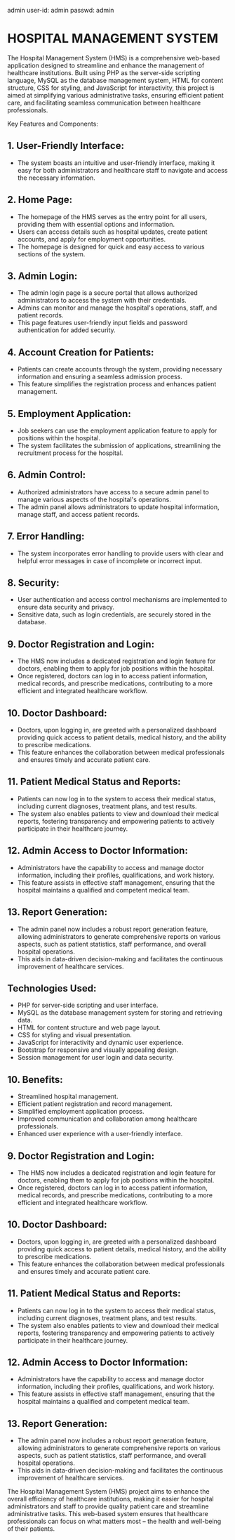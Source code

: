 admin user-id: admin
passwd: admin


# HOSPITAL MANAGEMENT SYSTEM
The Hospital Management System (HMS) is a comprehensive web-based application designed to streamline and enhance the management of healthcare institutions. Built using PHP as the server-side scripting language, MySQL as the database management system, HTML for content structure, CSS for styling, and JavaScript for interactivity, this project is aimed at simplifying various administrative tasks, ensuring efficient patient care, and facilitating seamless communication between healthcare professionals.

Key Features and Components:

## 1. User-Friendly Interface:
   - The system boasts an intuitive and user-friendly interface, making it easy for both administrators and healthcare staff to navigate and access the necessary information.

## 2. Home Page:
   - The homepage of the HMS serves as the entry point for all users, providing them with essential options and information.
   - Users can access details such as hospital updates, create patient accounts, and apply for employment opportunities.
   - The homepage is designed for quick and easy access to various sections of the system.

## 3. Admin Login:
   - The admin login page is a secure portal that allows authorized administrators to access the system with their credentials.
   - Admins can monitor and manage the hospital's operations, staff, and patient records.
   - This page features user-friendly input fields and password authentication for added security.

## 4. Account Creation for Patients:
   - Patients can create accounts through the system, providing necessary information and ensuring a seamless admission process.
   - This feature simplifies the registration process and enhances patient management.

## 5. Employment Application:
   - Job seekers can use the employment application feature to apply for positions within the hospital.
   - The system facilitates the submission of applications, streamlining the recruitment process for the hospital.

## 6. Admin Control:
   - Authorized administrators have access to a secure admin panel to manage various aspects of the hospital's operations.
   - The admin panel allows administrators to update hospital information, manage staff, and access patient records.

## 7. Error Handling:
   - The system incorporates error handling to provide users with clear and helpful error messages in case of incomplete or incorrect input.

## 8. Security:
   - User authentication and access control mechanisms are implemented to ensure data security and privacy.
   - Sensitive data, such as login credentials, are securely stored in the database.

## 9. Doctor Registration and Login:
   - The HMS now includes a dedicated registration and login feature for doctors, enabling them to apply for job positions within the hospital.
   - Once registered, doctors can log in to access patient information, medical records, and prescribe medications, contributing to a more efficient and integrated healthcare workflow.

## 10. Doctor Dashboard:
   - Doctors, upon logging in, are greeted with a personalized dashboard providing quick access to patient details, medical history, and the ability to prescribe medications.
   - This feature enhances the collaboration between medical professionals and ensures timely and accurate patient care.

## 11. Patient Medical Status and Reports:
   - Patients can now log in to the system to access their medical status, including current diagnoses, treatment plans, and test results.
   - The system also enables patients to view and download their medical reports, fostering transparency and empowering patients to actively participate in their healthcare journey.

## 12. Admin Access to Doctor Information:
   - Administrators have the capability to access and manage doctor information, including their profiles, qualifications, and work history.
   - This feature assists in effective staff management, ensuring that the hospital maintains a qualified and competent medical team.

## 13. Report Generation:
   - The admin panel now includes a robust report generation feature, allowing administrators to generate comprehensive reports on various aspects, such as patient statistics, staff performance, and overall hospital operations.
   - This aids in data-driven decision-making and facilitates the continuous improvement of healthcare services.

## Technologies Used:
- PHP for server-side scripting and user interface.
- MySQL as the database management system for storing and retrieving data.
- HTML for content structure and web page layout.
- CSS for styling and visual presentation.
- JavaScript for interactivity and dynamic user experience.
- Bootstrap for responsive and visually appealing design.
- Session management for user login and data security.

## 10. Benefits:
- Streamlined hospital management.
- Efficient patient registration and record management.
- Simplified employment application process.
- Improved communication and collaboration among healthcare professionals.
- Enhanced user experience with a user-friendly interface.

## 9. Doctor Registration and Login:
   - The HMS now includes a dedicated registration and login feature for doctors, enabling them to apply for job positions within the hospital.
   - Once registered, doctors can log in to access patient information, medical records, and prescribe medications, contributing to a more efficient and integrated healthcare workflow.

## 10. Doctor Dashboard:
   - Doctors, upon logging in, are greeted with a personalized dashboard providing quick access to patient details, medical history, and the ability to prescribe medications.
   - This feature enhances the collaboration between medical professionals and ensures timely and accurate patient care.

## 11. Patient Medical Status and Reports:
   - Patients can now log in to the system to access their medical status, including current diagnoses, treatment plans, and test results.
   - The system also enables patients to view and download their medical reports, fostering transparency and empowering patients to actively participate in their healthcare journey.

## 12. Admin Access to Doctor Information:
   - Administrators have the capability to access and manage doctor information, including their profiles, qualifications, and work history.
   - This feature assists in effective staff management, ensuring that the hospital maintains a qualified and competent medical team.

## 13. Report Generation:
   - The admin panel now includes a robust report generation feature, allowing administrators to generate comprehensive reports on various aspects, such as patient statistics, staff performance, and overall hospital operations.
   - This aids in data-driven decision-making and facilitates the continuous improvement of healthcare services.

The Hospital Management System (HMS) project aims to enhance the overall efficiency of healthcare institutions, making it easier for hospital administrators and staff to provide quality patient care and streamline administrative tasks. This web-based system ensures that healthcare professionals can focus on what matters most – the health and well-being of their patients.
